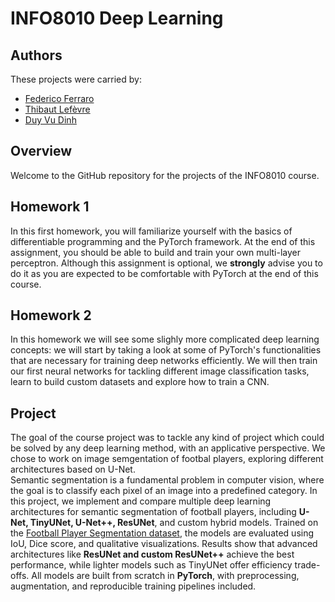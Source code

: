 # INFO8010 Deep Learning

## Authors
These projects were carried by:
- [Federico Ferraro](https://github.com/FreezieNinja)
- [Thibaut Lefèvre](https://github.com/THLefevre)
- [Duy Vu Dinh](https://github.com/duvuvu)

## Overview
Welcome to the GitHub repository for the projects of the INFO8010 course. 

## Homework 1
In this first homework, you will familiarize yourself with the basics of differentiable programming and the PyTorch framework. At the end of this assignment, you should be able to build and train your own multi-layer perceptron. Although this assignment is optional, we **strongly** advise you to do it as you are expected to be comfortable with PyTorch at the end of this course.

## Homework 2
In this homework we will see some slighly more complicated deep learning concepts: we will start by taking a look at some of PyTorch's functionalities that are necessary for training deep networks efficiently. We will then train our first neural networks for tackling different image classification tasks, learn to build custom datasets and explore how to train a CNN.

## Project
The goal of the course project was to tackle any kind of project which could be solved by any deep learning method, with an applicative perspective. We chose to work on image semgentation of footbal players, exploring different architectures based on U-Net.  
Semantic segmentation is a fundamental problem in computer vision, where the goal is to classify each pixel of an image into a predefined category. In this project, 
we implement and compare multiple deep learning architectures for semantic segmentation of football players, including **U-Net, TinyUNet, U-Net++, ResUNet**, and custom hybrid models. Trained on the [Football Player Segmentation dataset](https://www.kaggle.com/datasets/ihelon/football-player-segmentation), the models are evaluated using IoU, Dice score, and qualitative visualizations. Results show that advanced architectures like **ResUNet and custom ResUNet++** achieve the best performance, while lighter models such as TinyUNet offer efficiency trade-offs. All models are built from scratch in **PyTorch**, with preprocessing, augmentation, and reproducible training pipelines included.
